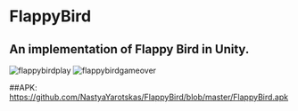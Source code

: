 # FlappyBird

## An implementation of Flappy Bird in Unity.

![flappybirdplay](https://user-images.githubusercontent.com/25637674/45076921-65217380-b0f4-11e8-90d9-3f164013075e.jpg)
![flappybirdgameover](https://user-images.githubusercontent.com/25637674/45076927-69e62780-b0f4-11e8-8545-b95895c5490c.jpg)

##APK: https://github.com/NastyaYarotskas/FlappyBird/blob/master/FlappyBird.apk
